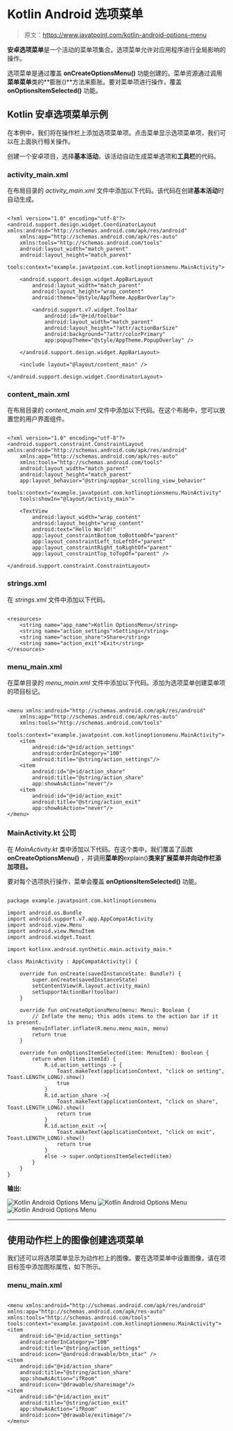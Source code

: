 # Kotlin Android 选项菜单

> 原文：<https://www.javatpoint.com/kotlin-android-options-menu>

**安卓选项菜单**是一个活动的菜单项集合。选项菜单允许对应用程序进行全局影响的操作。

选项菜单是通过覆盖 **onCreateOptionsMenu()** 功能创建的。菜单资源通过调用**菜单菜单**类的**膨胀()**方法来膨胀。要对菜单项进行操作，覆盖 **onOptionsItemSelected()** 功能。

## Kotlin 安卓选项菜单示例

在本例中，我们将在操作栏上添加选项菜单项。点击菜单显示选项菜单项，我们可以在上面执行相关操作。

创建一个安卓项目，选择**基本活动**。该活动自动生成菜单选项和**工具栏**的代码。

### activity_main.xml

在布局目录的 *activity_main.xml* 文件中添加以下代码。该代码在创建**基本活动**时自动生成。

```

<?xml version="1.0" encoding="utf-8"?>
<android.support.design.widget.CoordinatorLayout xmlns:android="http://schemas.android.com/apk/res/android"
    xmlns:app="http://schemas.android.com/apk/res-auto"
    xmlns:tools="http://schemas.android.com/tools"
    android:layout_width="match_parent"
    android:layout_height="match_parent"
    tools:context="example.javatpoint.com.kotlinoptionsmenu.MainActivity">

    <android.support.design.widget.AppBarLayout
        android:layout_width="match_parent"
        android:layout_height="wrap_content"
        android:theme="@style/AppTheme.AppBarOverlay">

        <android.support.v7.widget.Toolbar
            android:id="@+id/toolbar"
            android:layout_width="match_parent"
            android:layout_height="?attr/actionBarSize"
            android:background="?attr/colorPrimary"
            app:popupTheme="@style/AppTheme.PopupOverlay" />

    </android.support.design.widget.AppBarLayout>

    <include layout="@layout/content_main" />

</android.support.design.widget.CoordinatorLayout>

```

### content_main.xml

在布局目录的 *content_main.xml* 文件中添加以下代码。在这个布局中，您可以放置您的用户界面组件。

```

<?xml version="1.0" encoding="utf-8"?>
<android.support.constraint.ConstraintLayout xmlns:android="http://schemas.android.com/apk/res/android"
    xmlns:app="http://schemas.android.com/apk/res-auto"
    xmlns:tools="http://schemas.android.com/tools"
    android:layout_width="match_parent"
    android:layout_height="match_parent"
    app:layout_behavior="@string/appbar_scrolling_view_behavior"
    tools:context="example.javatpoint.com.kotlinoptionsmenu.MainActivity"
    tools:showIn="@layout/activity_main">

    <TextView
        android:layout_width="wrap_content"
        android:layout_height="wrap_content"
        android:text="Hello World!"
        app:layout_constraintBottom_toBottomOf="parent"
        app:layout_constraintLeft_toLeftOf="parent"
        app:layout_constraintRight_toRightOf="parent"
        app:layout_constraintTop_toTopOf="parent" />

</android.support.constraint.ConstraintLayout>

```

### strings.xml

在 *strings.xml* 文件中添加以下代码。

```

<resources>
    <string name="app_name">Kotlin OptionsMenu</string>
    <string name="action_settings">Settings</string>
    <string name="action_share">Share</string>
    <string name="action_exit">Exit</string>
</resources>

```

### menu_main.xml

在菜单目录的 *menu_main.xml* 文件中添加以下代码。添加为选项菜单创建菜单项的项目标记。

```

<menu xmlns:android="http://schemas.android.com/apk/res/android"
    xmlns:app="http://schemas.android.com/apk/res-auto"
    xmlns:tools="http://schemas.android.com/tools"
    tools:context="example.javatpoint.com.kotlinoptionsmenu.MainActivity">
    <item
        android:id="@+id/action_settings"
        android:orderInCategory="100"
        android:title="@string/action_settings"/>
    <item
        android:id="@+id/action_share"
        android:title="@string/action_share"
        app:showAsAction="never"/>
    <item
        android:id="@+id/action_exit"
        android:title="@string/action_exit"
        app:showAsAction="never"/>
</menu>

```

### MainActivity.kt 公司

在 *MainActivity.kt* 类中添加以下代码。在这个类中，我们覆盖了函数 **onCreateOptionsMenu()** ，并调用**菜单的**explain()**类来扩展菜单并向动作栏添加项目。**

要对每个选项执行操作，菜单会覆盖 **onOptionsItemSelected()** 功能。

```

package example.javatpoint.com.kotlinoptionsmenu

import android.os.Bundle
import android.support.v7.app.AppCompatActivity
import android.view.Menu
import android.view.MenuItem
import android.widget.Toast

import kotlinx.android.synthetic.main.activity_main.*

class MainActivity : AppCompatActivity() {

    override fun onCreate(savedInstanceState: Bundle?) {
        super.onCreate(savedInstanceState)
        setContentView(R.layout.activity_main)
        setSupportActionBar(toolbar)
    }

    override fun onCreateOptionsMenu(menu: Menu): Boolean {
        // Inflate the menu; this adds items to the action bar if it is present.
        menuInflater.inflate(R.menu.menu_main, menu)
        return true
    }

    override fun onOptionsItemSelected(item: MenuItem): Boolean {
        return when (item.itemId) {
            R.id.action_settings -> {
                Toast.makeText(applicationContext, "click on setting", Toast.LENGTH_LONG).show()
                true
            }
            R.id.action_share ->{
                Toast.makeText(applicationContext, "click on share", Toast.LENGTH_LONG).show()
                return true
            }
            R.id.action_exit ->{
                Toast.makeText(applicationContext, "click on exit", Toast.LENGTH_LONG).show()
                return true
            }
            else -> super.onOptionsItemSelected(item)
        }
    }
}

```

**输出:**

![Kotlin Android Options Menu](img/cc94b1f83950181528f44c75461ce9ad.png) ![Kotlin Android Options Menu](img/51f82cadcd2944e52a534d8e4127c8f4.png)
![Kotlin Android Options Menu](img/8dbb3341336e61285c0b4866b9a6b0d7.png)

* * *

## 使用动作栏上的图像创建选项菜单

我们还可以将选项菜单显示为动作栏上的图像。要在选项菜单中设置图像，请在项目标签中添加图标属性，如下所示。

### menu_main.xml

```

<menu xmlns:android="http://schemas.android.com/apk/res/android"
xmlns:app="http://schemas.android.com/apk/res-auto"
xmlns:tools="http://schemas.android.com/tools"
tools:context="example.javatpoint.com.kotlinoptionmenu.MainActivity">
<item
    android:id="@+id/action_settings"
    android:orderInCategory="100"
    android:title="@string/action_settings"
    android:icon="@android:drawable/btn_star" />
<item
    android:id="@+id/action_share"
    android:title="@string/action_share"
    app:showAsAction="ifRoom"
    android:icon="@drawable/shareimage"/>
<item
    android:id="@+id/action_exit"
    android:title="@string/action_exit"
    app:showAsAction="ifRoom"
    android:icon="@drawable/exitimage"/>
</menu>

```